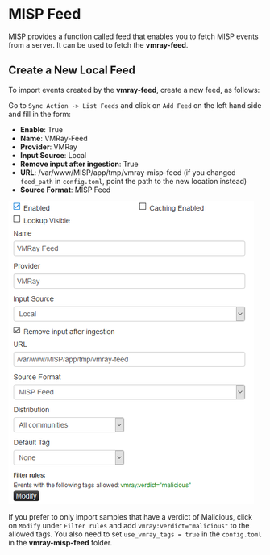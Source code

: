# MISP Feed

MISP provides a function called feed that enables you to fetch MISP events from a server. It can be used to fetch the **vmray-feed**.

## Create a New Local Feed

To import events created by the **vmray-feed**, create a new feed, as follows:

Go to `Sync Action -> List Feeds` and click on `Add Feed` on the left hand side and fill in the form:

* **Enable**: True
* **Name**: VMRay-Feed
* **Provider**: VMRay
* **Input Source**: Local
* **Remove input after ingestion**: True
* **URL**: /var/www/MISP/app/tmp/vmray-misp-feed (if you changed `feed_path` in `config.toml`, point the path to the new location instead)
* **Source Format**: MISP Feed

![Screenshot](./assets/create-feed.png)

If you prefer to only import samples that have a verdict of Malicious, click on `Modify` under `Filter rules` and add `vmray:verdict="malicious"` to the allowed tags. You also need to set `use_vmray_tags = true` in the `config.toml` in the **vmray-misp-feed** folder.


